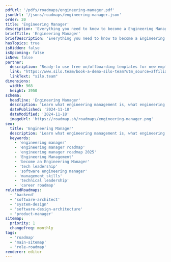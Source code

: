 ```yaml
---
pdfUrl: '/pdfs/roadmaps/engineering-manager.pdf'
jsonUrl: '/jsons/roadmaps/engineering-manager.json'
order: 20
title: 'Engineering Manager'
description: 'Everything you need to know to become a Engineering Manager.'
briefTitle: 'Engineering Manager'
briefDescription: 'Everything you need to know to become a Engineering Manager.'
hasTopics: true
isHidden: false
isUpcoming: false
isNew: false
partner:
  description: "Ready-to use free on/offboarding templates for new employees"
  link: "https://www.silo.team/book-a-demo-silo-team?utm_source=affiliate1&utm_medium=referral&utm_campaign=free_onboarding_checklist"
  linkText: "silo.team"
dimensions:
  width: 968
  height: 3950
schema:
  headline: 'Engineering Manager'
  description: 'Learn what engineering management is, what engineering managers do and how to become one using our community-driven roadmap.'
  datePublished: '2024-11-18'
  dateModified: '2024-11-18'
  imageUrl: 'https://roadmap.sh/roadmaps/engineering-manager.png'
seo:
  title: 'Engineering Manager'
  description: 'Learn what engineering management is, what engineering managers do and how to become one using our community-driven roadmap.'
  keywords:
    - 'engineering manager'
    - 'engineering manager roadmap'
    - 'engineering manager roadmap 2025'
    - 'Engineering Management'
    - 'become an Engineering Manager'
    - 'tech leadership'
    - 'software engineering manager'
    - 'management skills'
    - 'technical leadership'
    - 'career roadmap'
relatedRoadmaps:
  - 'backend'
  - 'software-architect'
  - 'system-design'
  - 'software-design-architecture'
  - 'product-manager'
sitemap:
  priority: 1
  changefreq: monthly
tags:
  - 'roadmap'
  - 'main-sitemap'
  - 'role-roadmap'
renderer: editor
---
```

